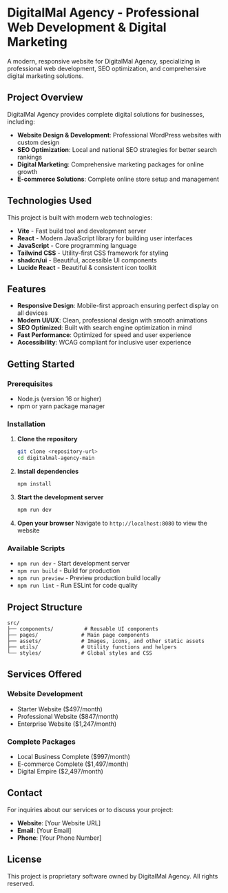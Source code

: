 # DigitalMal Agency - Professional Web Development & Digital Marketing

A modern, responsive website for DigitalMal Agency, specializing in professional web development, SEO optimization, and comprehensive digital marketing solutions.

## Project Overview

DigitalMal Agency provides complete digital solutions for businesses, including:

- **Website Design & Development**: Professional WordPress websites with custom design
- **SEO Optimization**: Local and national SEO strategies for better search rankings
- **Digital Marketing**: Comprehensive marketing packages for online growth
- **E-commerce Solutions**: Complete online store setup and management

## Technologies Used

This project is built with modern web technologies:

- **Vite** - Fast build tool and development server
- **React** - Modern JavaScript library for building user interfaces
- **JavaScript** - Core programming language
- **Tailwind CSS** - Utility-first CSS framework for styling
- **shadcn/ui** - Beautiful, accessible UI components
- **Lucide React** - Beautiful & consistent icon toolkit

## Features

- **Responsive Design**: Mobile-first approach ensuring perfect display on all devices
- **Modern UI/UX**: Clean, professional design with smooth animations
- **SEO Optimized**: Built with search engine optimization in mind
- **Fast Performance**: Optimized for speed and user experience
- **Accessibility**: WCAG compliant for inclusive user experience

## Getting Started

### Prerequisites

- Node.js (version 16 or higher)
- npm or yarn package manager

### Installation

1. **Clone the repository**

   ```bash
   git clone <repository-url>
   cd digitalmal-agency-main
   ```

2. **Install dependencies**

   ```bash
   npm install
   ```

3. **Start the development server**

   ```bash
   npm run dev
   ```

4. **Open your browser**
   Navigate to `http://localhost:8080` to view the website

### Available Scripts

- `npm run dev` - Start development server
- `npm run build` - Build for production
- `npm run preview` - Preview production build locally
- `npm run lint` - Run ESLint for code quality

## Project Structure

```
src/
├── components/          # Reusable UI components
├── pages/              # Main page components
├── assets/             # Images, icons, and other static assets
├── utils/              # Utility functions and helpers
└── styles/             # Global styles and CSS
```

## Services Offered

### Website Development

- Starter Website ($497/month)
- Professional Website ($847/month)
- Enterprise Website ($1,247/month)

### Complete Packages

- Local Business Complete ($997/month)
- E-commerce Complete ($1,497/month)
- Digital Empire ($2,497/month)

## Contact

For inquiries about our services or to discuss your project:

- **Website**: [Your Website URL]
- **Email**: [Your Email]
- **Phone**: [Your Phone Number]

## License

This project is proprietary software owned by DigitalMal Agency. All rights reserved.
